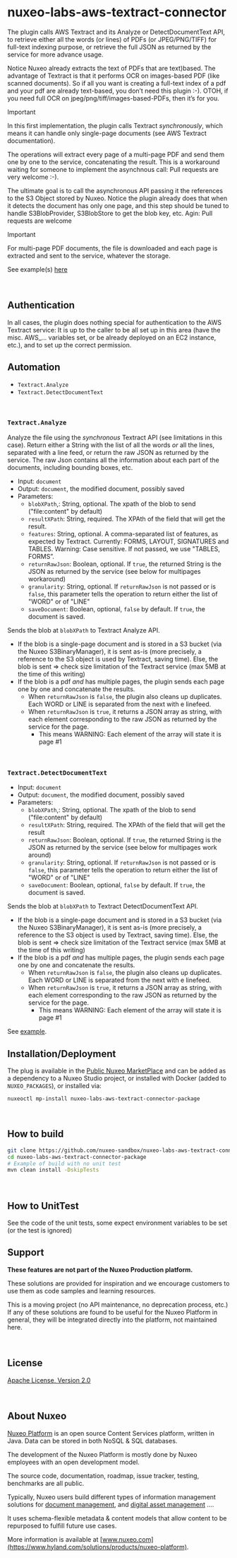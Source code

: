 # nuxeo-labs-aws-textract-connector

The plugin calls AWS Textract and its Analyze or DetectDocumentText API, to retrieve either all the words (or lines) of PDFs (or JPEG/PNG/TIFF) for full-text indexing purpose, or retrieve the full JSON as returned by the service for more advance usage.

Notice Nuxeo already extracts the text of PDFs that are text)based. The advantage of Textract is that it performs OCR on images-based PDF (like scanned documents). So if all you want is creating a full-text index of a pdf and your pdf are already text-based, you don’t need this plugin :-). OTOH, if you need full OCR on jpeg/png/tiff/images-based-PDFs, then it’s for you.

> [!IMPORTANT]
> In this first implementation, the plugin calls Textract _synchronously_, which means it can handle only single-page documents (see AWS Textract documentation).
>
> The operations will extract every page of a multi-page PDF and send them one by one to the service, concatenating the result. This is a workaround waiting for someone to implement the asynchnous call: Pull requests are very welcome :-).
>
> The ultimate goal is to call the asynchronous API passing it the references to the S3 Object stored by Nuxeo. Notice the plugin already does that when it detects the document has only one page, and this step should be tuned to handle S3BlobProvider, S3BlobStore to get the blob key, etc. Agin: Pull requests are welcome


> [!IMPORTANT]
> For multi-page PDF documents, the file is downloaded and each page is extracted and sent to the service, whatever the storage.

See example(s) [here](/README-JS-Automation-Examples.md)

<br>

## Authentication

In all cases, the plugin does nothing special for authentication to the AWS Textract service: It is up to the caller to be all set up in this area (have the misc. AWS_... variables set, or be already deployed on an EC2 instance, etc.), and to set up the correct permission.


## Automation

* `Textract.Analyze`
* `Textract.DetectDocumentText`

<br>

### `Textract.Analyze`

Analyze the file using the _synchronous_ Textract API (see limitations in this case). Return either a String with the list of all the words _or_ all the lines, separated with a line feed, or return the raw JSON as returned by the service. The raw Json contains all the information about each part of the documents, including bounding boxes, etc.

* Input: `document`
* Output: `document`, the modified document, possibly saved
* Parameters:
  * `blobXPath`,: String, optional. The xpath of the blob to send ("file:content" by default)
  * `resultXPath`: String, required. The XPAth of the field that will get the result.
  * `features`: String, optional. A comma-separated list of features, as expected by Textract. Currently: FORMS, LAYOUT, SIGNATURES and TABLES. Warning: Case sensitive. If not passed, we use "TABLES, FORMS”.
  * `returnRawJson`: Boolean, optional. If `true`, the returned String is the JSON as returned by the service (see below for multipages workaround)
  * `granularity`: String, optional. If `returnRawJson` is not passed or is `false`,  this parameter tells the operation to return either the list of "WORD" or of "LINE"
  * `saveDocument`: Boolean, optional, `false` by default. If `true`, the document is saved.

Sends the blob at `blobXPath` to Textract Analyze API.

* If the blob is a single-page document and is stored in a S3 bucket (via the Nuxeo S3BinaryManager), it is sent as-is (more precisely, a reference to the S3 object is used by Textract, saving time). Else, the blob is sent => check size limitation of the Textract service (max 5MB at the time of this writing)
* If the blob is a pdf _and_ has multiple pages, the plugin sends each page one by one and concatenate the results.
  * When `returnRawJson` is `false`, the plugin also cleans up duplicates. Each WORD or LINE is separated from the next with e linefeed.
  * When `returnRawJson` is `true`, it returns a JSON array as string, with each element corresponding to the raw JSON as returned by the service for the page.
    * This means WARNING: Each element of the array will state it is page #1


<br>

### `Textract.DetectDocumentText`

* Input: `document`
* Output: `document`, the modified document, possibly saved
* Parameters:
  * `blobXPath`,: String, optional. The xpath of the blob to send ("file:content" by default)
  * `resultXPath`: String, required. The XPAth of the field that will get the result
  * `returnRawJson`: Boolean, optional. If `true`, the returned String is the JSON as returned by the service (see below for multipages work around)
  * `granularity`: String, optional. If `returnRawJson` is not passed or is `false`,  this parameter tells the operation to return either the list of "WORD" or of "LINE"
  * `saveDocument`: Boolean, optional, `false` by default. If `true`, the document is saved.


Sends the blob at `blobXPath` to Textract DetectDocumentText API.

* If the blob is a single-page document and is stored in a S3 bucket (via the Nuxeo S3BinaryManager), it is sent as-is (more precisely, a reference to the S3 object is used by Textract, saving time). Else, the blob is sent => check size limitation of the Textract service (max 5MB at the time of this writing)
* If the blob is a pdf _and_ has multiple pages, the plugin sends each page one by one and concatenate the results.
  * When `returnRawJson` is `false`, the plugin also cleans up duplicates. Each WORD or LINE is separated from the next with e linefeed.
  * When `returnRawJson` is `true`, it returns a JSON array as string, with each element corresponding to the raw JSON as returned by the service for the page.
    * This means WARNING: Each element of the array will state it is page #1

See [example](/README-JS-Automation-Examples.md).
<br>


## Installation/Deployment
The plug is available in the [Public Nuxeo MarketPlace](https://connect.nuxeo.com/nuxeo/site/marketplace/package/nuxeo-labs-aws-textract-connector-package) and can be added as a dependency to a Nuxeo Studio project, or installed with Docker (added to `NUXEO_PACKAGES`), or installed via:

```
nuxeoctl mp-install nuxeo-labs-aws-textract-connector-package
```

<br>

## How to build
```bash
git clone https://github.com/nuxeo-sandbox/nuxeo-labs-aws-textract-connector
cd nuxeo-labs-aws-textract-connector-package
# Example of build with no unit test
mvn clean install -DskipTests
```

<br>

## How to UnitTest

See the code of the unit tests, some expect environment variables to be set (or the test is ignored)

## Support
**These features are not part of the Nuxeo Production platform.**

These solutions are provided for inspiration and we encourage customers to use them as code samples and learning
resources.

This is a moving project (no API maintenance, no deprecation process, etc.) If any of these solutions are found to be
useful for the Nuxeo Platform in general, they will be integrated directly into the platform, not maintained here.

<br>

## License
[Apache License, Version 2.0](http://www.apache.org/licenses/LICENSE-2.0.html)

<br>

## About Nuxeo
[Nuxeo Platform](https://www.hyland.com/solutions/products/nuxeo-platform) is an open source Content Services platform, written in Java. Data can be stored in both NoSQL & SQL
databases.

The development of the Nuxeo Platform is mostly done by Nuxeo employees with an open development model.

The source code, documentation, roadmap, issue tracker, testing, benchmarks are all public.

Typically, Nuxeo users build different types of information management solutions
for [document management](https://www.hyland.com/platform/content-management), 
and [digital asset management](https://www.hyland.com/platform/digital-asset-management) ....

It uses
schema-flexible metadata & content models that allow content to be repurposed to fulfill future use cases.

More information is available at [www.nuxeo.com](https://www.hyland.com/solutions/products/nuxeo-platform).
